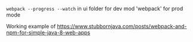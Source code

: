 
`webpack --progress --watch` in ui folder for dev mod
'webpack' for prod mode

Working example of https://www.stubbornjava.com/posts/webpack-and-npm-for-simple-java-8-web-apps
